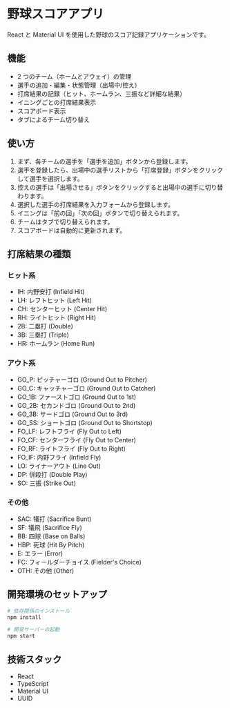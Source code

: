 # 野球スコアアプリ

React と Material UI を使用した野球のスコア記録アプリケーションです。

## 機能

- 2 つのチーム（ホームとアウェイ）の管理
- 選手の追加・編集・状態管理（出場中/控え）
- 打席結果の記録（ヒット、ホームラン、三振など詳細な結果）
- イニングごとの打席結果表示
- スコアボード表示
- タブによるチーム切り替え

## 使い方

1. まず、各チームの選手を「選手を追加」ボタンから登録します。
2. 選手を登録したら、出場中の選手リストから「打席登録」ボタンをクリックして選手を選択します。
3. 控えの選手は「出場させる」ボタンをクリックすると出場中の選手に切り替わります。
4. 選択した選手の打席結果を入力フォームから登録します。
5. イニングは「前の回」「次の回」ボタンで切り替えられます。
6. チームはタブで切り替えられます。
7. スコアボードは自動的に更新されます。

## 打席結果の種類

### ヒット系

- IH: 内野安打 (Infield Hit)
- LH: レフトヒット (Left Hit)
- CH: センターヒット (Center Hit)
- RH: ライトヒット (Right Hit)
- 2B: 二塁打 (Double)
- 3B: 三塁打 (Triple)
- HR: ホームラン (Home Run)

### アウト系

- GO_P: ピッチャーゴロ (Ground Out to Pitcher)
- GO_C: キャッチャーゴロ (Ground Out to Catcher)
- GO_1B: ファーストゴロ (Ground Out to 1st)
- GO_2B: セカンドゴロ (Ground Out to 2nd)
- GO_3B: サードゴロ (Ground Out to 3rd)
- GO_SS: ショートゴロ (Ground Out to Shortstop)
- FO_LF: レフトフライ (Fly Out to Left)
- FO_CF: センターフライ (Fly Out to Center)
- FO_RF: ライトフライ (Fly Out to Right)
- FO_IF: 内野フライ (Infield Fly)
- LO: ライナーアウト (Line Out)
- DP: 併殺打 (Double Play)
- SO: 三振 (Strike Out)

### その他

- SAC: 犠打 (Sacrifice Bunt)
- SF: 犠飛 (Sacrifice Fly)
- BB: 四球 (Base on Balls)
- HBP: 死球 (Hit By Pitch)
- E: エラー (Error)
- FC: フィールダーチョイス (Fielder's Choice)
- OTH: その他 (Other)

## 開発環境のセットアップ

```bash
# 依存関係のインストール
npm install

# 開発サーバーの起動
npm start
```

## 技術スタック

- React
- TypeScript
- Material UI
- UUID
